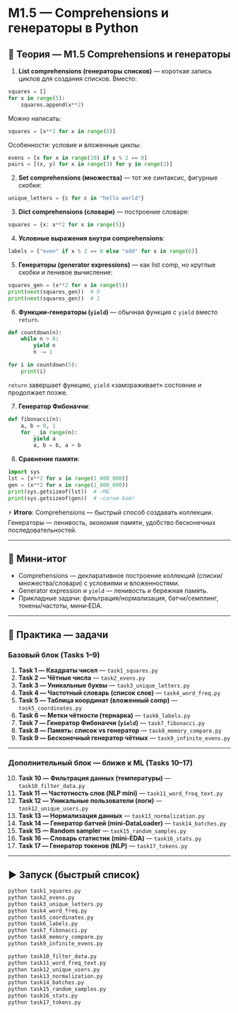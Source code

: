 # M1.5 — Comprehensions и генераторы в Python

## 📘 Теория — M1.5 Comprehensions и генераторы

1) **List comprehensions (генераторы списков)** — короткая запись циклов для создания списков.
Вместо:
```python
squares = []
for x in range(5):
    squares.append(x**2)
```
Можно написать:
```python
squares = [x**2 for x in range(5)]
```
Особенности: условие и вложенные циклы:
```python
evens = [x for x in range(10) if x % 2 == 0]
pairs = [(x, y) for x in range(3) for y in range(2)]
```

2) **Set comprehensions (множества)** — тот же синтаксис, фигурные скобки:
```python
unique_letters = {c for c in "hello world"}
```

3) **Dict comprehensions (словари)** — построение словаря:
```python
squares = {x: x**2 for x in range(5)}
```

4) **Условные выражения внутри comprehensions**:
```python
labels = ["even" if x % 2 == 0 else "odd" for x in range(6)]
```

5) **Генераторы (generator expressions)** — как list comp, но круглые скобки и ленивое вычисление:
```python
squares_gen = (x**2 for x in range(5))
print(next(squares_gen))  # 0
print(next(squares_gen))  # 1
```

6) **Функции‑генераторы (`yield`)** — обычная функция с `yield` вместо `return`.
```python
def countdown(n):
    while n > 0:
        yield n
        n -= 1

for i in countdown(5):
    print(i)
```
`return` завершает функцию, `yield` «замораживает» состояние и продолжает позже.

7) **Генератор Фибоначчи**:
```python
def fibonacci(n):
    a, b = 0, 1
    for _ in range(n):
        yield a
        a, b = b, a + b
```

8) **Сравнение памяти**:
```python
import sys
lst = [x**2 for x in range(1_000_000)]
gen = (x**2 for x in range(1_000_000))
print(sys.getsizeof(lst))  # ~МБ
print(sys.getsizeof(gen))  # ~сотни байт
```

⚡ **Итого**:
Comprehensions — быстрый способ создавать коллекции.
Генераторы — ленивость, экономия памяти, удобство бесконечных последовательностей.

---

## 🧭 Мини‑итог
- Comprehensions — декларативное построение коллекций (списки/множества/словари) с условиями и вложенностями.
- Generator expression и `yield` — ленивость и бережная память.
- Прикладные задачи: фильтрация/нормализация, батчи/семплинг, токены/частоты, мини‑EDA.

---

## 🧪 Практика — задачи

### Базовый блок (Tasks 1–9)

1. **Task 1 — Квадраты чисел** — `task1_squares.py`
2. **Task 2 — Чётные числа** — `task2_evens.py`
3. **Task 3 — Уникальные буквы** — `task3_unique_letters.py`
4. **Task 4 — Частотный словарь (список слов)** — `task4_word_freq.py`
5. **Task 5 — Таблица координат (вложенный comp)** — `task5_coordinates.py`
6. **Task 6 — Метки чётности (тернарка)** — `task6_labels.py`
7. **Task 7 — Генератор Фибоначчи (`yield`)** — `task7_fibonacci.py`
8. **Task 8 — Память: список vs генератор** — `task8_memory_compare.py`
9. **Task 9 — Бесконечный генератор чётных** — `task9_infinite_evens.py`
---
### Дополнительный блок — ближе к ML (Tasks 10–17)
10. **Task 10 — Фильтрация данных (температуры)** — `task10_filter_data.py`
11. **Task 11 — Частотность слов (NLP mini)** — `task11_word_freq_text.py`
12. **Task 12 — Уникальные пользователи (логи)** — `task12_unique_users.py`
13. **Task 13 — Нормализация данных** — `task13_normalization.py`
14. **Task 14 — Генератор батчей (mini‑DataLoader)** — `task14_batches.py`
15. **Task 15 — Random sampler** — `task15_random_samples.py`
16. **Task 16 — Словарь статистик (mini‑EDA)** — `task16_stats.py`
17. **Task 17 — Генератор токенов (NLP)** — `task17_tokens.py`

---

## ▶️ Запуск (быстрый список)

```bash
python task1_squares.py
python task2_evens.py
python task3_unique_letters.py
python task4_word_freq.py
python task5_coordinates.py
python task6_labels.py
python task7_fibonacci.py
python task8_memory_compare.py
python task9_infinite_evens.py

python task10_filter_data.py
python task11_word_freq_text.py
python task12_unique_users.py
python task13_normalization.py
python task14_batches.py
python task15_random_samples.py
python task16_stats.py
python task17_tokens.py
```
